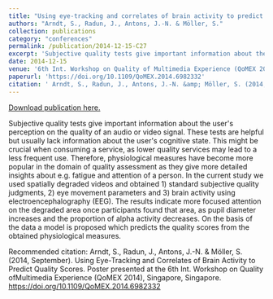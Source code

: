 ```yaml
---
title: "Using eye-tracking and correlates of brain activity to predict quality scores"
authors: "Arndt, S., Radun, J., Antons, J.-N. & Möller, S."
collection: publications
category: "conferences"
permalink: /publication/2014-12-15-C27
excerpt: 'Subjective quality tests give important information about the user&apos;s perception on the quality of an audio or video signal. These tests are helpful but usually lack information about the user&apos;s cognitive state. This might be crucial when consuming a service, as lower quality services may lead to a less frequent use. Therefore, physiological measures have become more popular in the domain of quality assessment as they give more detailed insights about e.g. fatigue and attention of a person. In the current study we used spatially degraded videos and obtained 1) standard subjective quality judgments, 2) eye movement parameters and 3) brain activity using electroencephalography (EEG). The results indicate more focused attention on the degraded area once participants found that area, as pupil diameter increases and the proportion of alpha activity decreases. On the basis of the data a model is proposed which predicts the quality scores from the obtained physiological measures.'
date: 2014-12-15
venue: '6th Int. Workshop on Quality of Multimedia Experience (QoMEX 2014)'
paperurl: 'https://doi.org/10.1109/QoMEX.2014.6982332'
citation: ' Arndt, S., Radun, J., Antons, J.-N. &amp; Möller, S. (2014, September). Using Eye-Tracking and Correlates of Brain Activity to Predict Quality Scores. Poster presented at the 6th Int. Workshop on Quality ofMultimedia Experience (QoMEX 2014), Singapore, Singapore. https://doi.org/10.1109/QoMEX.2014.6982332 '
---
```


<a href='https://doi.org/10.1109/QoMEX.2014.6982332'>Download publication here.</a>

Subjective quality tests give important information about the user&apos;s perception on the quality of an audio or video signal. These tests are helpful but usually lack information about the user&apos;s cognitive state. This might be crucial when consuming a service, as lower quality services may lead to a less frequent use. Therefore, physiological measures have become more popular in the domain of quality assessment as they give more detailed insights about e.g. fatigue and attention of a person. In the current study we used spatially degraded videos and obtained 1) standard subjective quality judgments, 2) eye movement parameters and 3) brain activity using electroencephalography (EEG). The results indicate more focused attention on the degraded area once participants found that area, as pupil diameter increases and the proportion of alpha activity decreases. On the basis of the data a model is proposed which predicts the quality scores from the obtained physiological measures.

Recommended citation:  Arndt, S., Radun, J., Antons, J.-N. & Möller, S. (2014, September). Using Eye-Tracking and Correlates of Brain Activity to Predict Quality Scores. Poster presented at the 6th Int. Workshop on Quality ofMultimedia Experience (QoMEX 2014), Singapore, Singapore. https://doi.org/10.1109/QoMEX.2014.6982332 